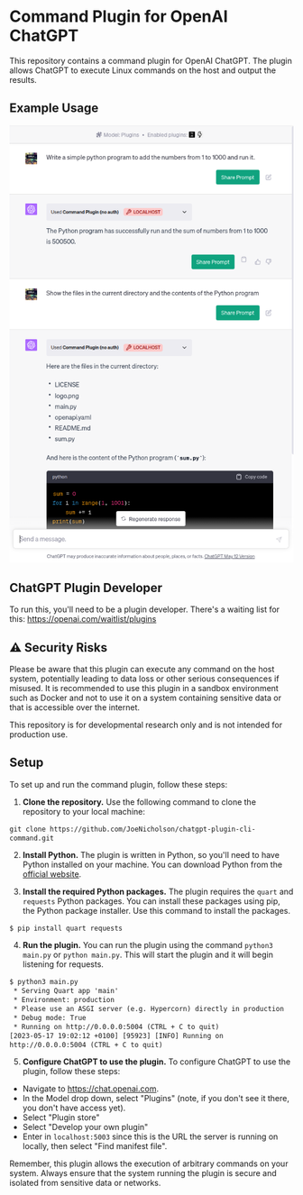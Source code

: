 # Command Plugin for OpenAI ChatGPT

This repository contains a command plugin for OpenAI ChatGPT. The plugin allows ChatGPT to execute Linux commands on the host and output the results.


## Example Usage

![Example Usage](./screenshot.png)


## ChatGPT Plugin Developer

To run this, you'll need to be a plugin developer.
There's a waiting list for this: https://openai.com/waitlist/plugins


## ⚠️ Security Risks

Please be aware that this plugin can execute any command on the host system, potentially leading to data loss or other serious consequences if misused. It is recommended to use this plugin in a sandbox environment such as Docker and not to use it on a system containing sensitive data or that is accessible over the internet.

This repository is for developmental research only and is not intended for production use.

## Setup

To set up and run the command plugin, follow these steps:

1. **Clone the repository.** Use the following command to clone the repository to your local machine:

``` 
git clone https://github.com/JoeNicholson/chatgpt-plugin-cli-command.git
```

2. **Install Python.** The plugin is written in Python, so you'll need to have Python installed on your machine. You can download Python from the [official website](https://www.python.org/downloads/).

3. **Install the required Python packages.** The plugin requires the `quart` and `requests` Python packages. You can install these packages using pip, the Python package installer. Use this command to install the packages.

```
$ pip install quart requests
```

4. **Run the plugin.** You can run the plugin using the command `python3 main.py` or `python main.py`. This will start the plugin and it will begin listening for requests.

```
$ python3 main.py 
 * Serving Quart app 'main'
 * Environment: production
 * Please use an ASGI server (e.g. Hypercorn) directly in production
 * Debug mode: True
 * Running on http://0.0.0.0:5004 (CTRL + C to quit)
[2023-05-17 19:02:12 +0100] [95923] [INFO] Running on http://0.0.0.0:5004 (CTRL + C to quit)

```

5. **Configure ChatGPT to use the plugin.** To configure ChatGPT to use the plugin, follow these steps:

* Navigate to https://chat.openai.com.
* In the Model drop down, select "Plugins" (note, if you don't see it there, you don't have access yet).
* Select "Plugin store"
* Select "Develop your own plugin"
* Enter in `localhost:5003` since this is the URL the server is running on locally, then select "Find manifest file".

Remember, this plugin allows the execution of arbitrary commands on your system. Always ensure that the system running the plugin is secure and isolated from sensitive data or networks.

